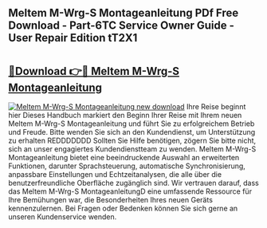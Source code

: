 ## Meltem M-Wrg-S Montageanleitung PDf Free Download - Part-6TC Service Owner Guide - User Repair Edition tT2X1

# <h2><a href="http://df7ws0.blite.top/?on=Meltem+M-Wrg-S+Montageanleitung">🔗Download 👉🔴 Meltem M-Wrg-S Montageanleitung</a></h2>

[![Meltem M-Wrg-S Montageanleitung new download](https://i.imgur.com/lujVjoI.png)](http://df7ws0.blite.top/?on=Meltem+M-Wrg-S+Montageanleitung)
Ihre Reise beginnt hier Dieses Handbuch markiert den Beginn Ihrer Reise mit Ihrem neuen Meltem M-Wrg-S Montageanleitung und führt Sie zu erfolgreichem Betrieb und Freude. Bitte wenden Sie sich an den Kundendienst, um Unterstützung zu erhalten REDDDDDDD Sollten Sie Hilfe benötigen, zögern Sie bitte nicht, sich an unser engagiertes Kundendienstteam zu wenden. Meltem M-Wrg-S Montageanleitung bietet eine beeindruckende Auswahl an erweiterten Funktionen, darunter Sprachsteuerung, automatische Synchronisierung, anpassbare Einstellungen und Echtzeitanalysen, die alle über die benutzerfreundliche Oberfläche zugänglich sind. Wir vertrauen darauf, dass das Meltem M-Wrg-S MontageanleitungD eine umfassende Ressource für Ihre Bemühungen war, die Besonderheiten Ihres neuen Geräts kennenzulernen. Bei Fragen oder Bedenken können Sie sich gerne an unseren Kundenservice wenden.

